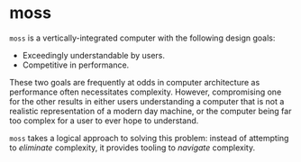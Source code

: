 # moss

`moss` is a vertically-integrated computer with the following design goals:

- Exceedingly understandable by users.
- Competitive in performance.

These two goals are frequently at odds in computer architecture as performance
often necessitates complexity. However, compromising one for the other results
in either users understanding a computer that is not a realistic representation
of a modern day machine, or the computer being far too complex for a user to
ever hope to understand. 

`moss` takes a logical approach to solving this problem: instead of attempting
to _eliminate_ complexity, it provides tooling to _navigate_ complexity.
